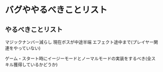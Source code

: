 # バグややるべきことリスト

## やるべきことリスト
マジックナンバー減らし
現在ボスが中途半端
エフェクト途中まで(プレイヤー関連をやっていない)

ゲーム・スタート時にイージーモードとノーマルモードの実装をするべき(全スキル獲得しているかどうか)